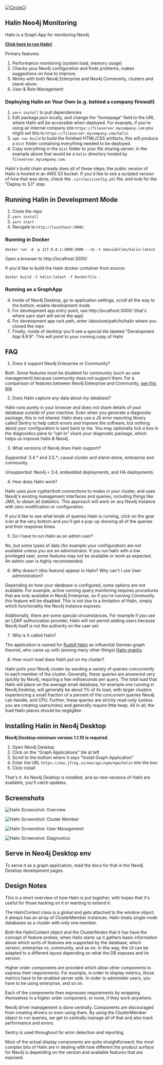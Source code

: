 [![CircleCI](https://circleci.com/gh/moxious/halin.svg?style=svg)](https://circleci.com/gh/moxious/halin)

## Halin Neo4j Monitoring

Halin is a Graph App for monitoring Neo4j. 

**[Click here to run Halin!](https://halin.graphapp.io/)**

Primary features:
1. Performance monitoring (system load, memory usage)
2. Checks your Neo4j configuration and finds problems, makes suggestions on how to improve.
3. Works with both Neo4j Enterprise and Neo4j Community, clusters and stand-alone.
4. User & Role Management

### Deploying Halin on Your Own (e.g. behind a company firewall)

1. `yarn install` to pull dependencies
2. Edit package.json locally, and change the "homepage" field to the URL where Halin
will be accessible when deployed.  For example, if you're using an internal company
site `https://fileserver.mycompany.com` you might set this to 
`https://fileserver.mycompany.com/halin`
3. `npm run build` to build the finished HTML/CSS artifacts; this will produce a `dist`
folder containing everything needed to be deployed.
4. Copy everything in the `dist` folder to your file sharing server; in the example above
that would be a `halin` directory hosted by `fileserver.mycompany.com`.

Halin's build chain already does all of these steps; the public version of Halin is hosted
in an AWS S3 bucket.  If you'd like to see a scripted version of how that was done, 
check the `.circleci/config.yml` file, and look for the "Deploy to S3" step.

## Running Halin in Development Mode

1. Clone the repo
2. `yarn install`
3. `yarn start`
4. Navigate to `http://localhost:3000/`

### Running in Docker

```
docker run -d -p 127.0.0.1:3000:3000 --rm -t mdavidallen/halin:latest 
```

Open a browser to http://localhost:3000/

If you'd like to build the Halin docker container from source:

```
docker build -t halin:latest -f Dockerfile .
```

### Running as a GraphApp

4. Inside of Neo4j Desktop, go to application settings, scroll all the way to the bottom, enable development mode
5. For development app entry point, use http://localhost:3000/ (that's where yarn start will serve the app)
6. For development app root path, enter /absolute/path/to/halin where you cloned the repo
7. Finally, inside of desktop you'll see a special tile labeled "Development App 9.9.9".  This will
point to your running copy of Halin

## FAQ

1. Does it support Neo4j Enterprise or Community?

Both.  Some features must be disabled for community (such as user management) because community does not support them.  For a comparison of features between Neo4j Enterprise and Community, [see this link](https://neo4j.com/subscriptions/#editions)

2. Does Halin capture any data about my database?

Halin runs purely in your browser and does not share details of your database outside of
your machine.  Even when you generate a diagnostic package, this is not shared.  Halin 
does use a JS error reporting library called Sentry to help catch errors and improve the
software, but nothing about your configuration is sent back to me.  You may optionally
tick a box in the diagnostics pane to "opt-in" share your diagnostic package, which helps
us improve Halin & Neo4j.

3. What versions of Neo4j does Halin support?

*Supported*:  3.4.* and 3.5.*; causal cluster and stand-alone, enterprise and community.

*Unsupported*: Neo4j < 3.4, embedded deployments, and HA deployments.

4. How does Halin work?

Halin uses pure cypher/bolt connections to nodes in your cluster, and uses Neo4j's existing
management interfaces and queries, including things like JMX, to obtain all statistics.  This approach will work on any Neo4j instance with zero modification or configuration.

If you'd like to see what kinds of queries Halin is running, click on the gear icon at
the very bottom and you'll get a pop-up showing all of the queries and their response
times.

5. Do I have to run Halin as an admin user?

No, but some types of data (for example your configuration) are not available unless you
are an administrator.  If you run halin with a low privileged user, some features may not
be available or work as expected.  An admin user is highly recommended.

6. Why doesn't (this feature) appear in Halin?  Why can't I use User administration?

Depending on how your database is configured, some options are not available.  For example,
active running query monitoring requires procedures that are only available in Neo4j
Enterprise, so if you're running Community this feature will be disabled.  This is not
due to a limitation of Halin, simply which functionality the Neo4j instance exposes.

Additionally, there are some special circumstances. For example if you use an LDAP
authorization provider, Halin will not permit adding users because Neo4j itself is not
the authority on the user set.

7. Why is it called Halin?

The application is named for [Rudolf Halin](https://en.wikipedia.org/wiki/Rudolf_Halin) an
influential German graph theorist, who came up with (among many other things) [Halin graphs](https://en.wikipedia.org/wiki/Halin_graph).

8. How much load does Halin put on my cluster?

Halin polls your Neo4j cluster by sending a variety of queries concurrently to each member of the
cluster.  Generally, these queries are answered very quickly by Neo4j, requiring a few milliseconds
per query.  The total load that Halin will place on the average small database, for example one
running in Neo4j Desktop, will generally be about 1% of its load, with larger clusters experiencing
a small fraction of a percent of the concurrent queries Neo4j can handle, and CPU.  Further, these
queries are strictly read-only (unless you are creating users/roles) and generally require little
heap.   All in all, the load Halin places should be negligible.

## Installing Halin in Neo4j Desktop

**Neo4j Desktop minimum version 1.1.10 is required.**

1. Open Neo4j Desktop
2. Click on the "Graph Applications" tile at left
3. Scroll to the bottom where it says "Install Graph Application"
4. Enter the URL `https://neo.jfrog.io/neo/api/npm/npm/halin` into the box
5. Click install

That's it.  As Neo4j Desktop is installed, and as new versions of Halin are available,
you'll catch updates.

## Screenshots

![Halin Screenshot: Overview](img/screenshots/halin-overview.png "Halin Screenshot")

![Halin Screenshot: Cluster Member](img/screenshots/halin-member.png "Halin Screenshot")

![Halin Screenshot: User Management](img/screenshots/halin-user-management.png "Halin Screenshot")

![Halin Screenshot: Diagnostics](img/screenshots/halin-diagnostics.png "Halin Screenshot")

## Serve in Neo4j Desktop env
To serve it as a graph application, read the docs for that in the Neo4j Desktop development pages.

## Design Notes

This is a short overview of how Halin is put together, with hopes that it's useful for those
hacking on it or wanting to extend it.

The HalinContext class is a global and gets attached to the window object.  It always has an
array of ClusterMember instances.  Halin treats single-node databases as a cluster with only one
member.

Both the HalinContext object and the ClusterNodes that it has have the concept of feature
probes; when Halin starts up it gathers basic information about which sorts of features are supported by the database, which version, enterprise vs. community, and so on.  In this way,
the UI can be adapted to a different layout depending on what the DB exposes and its version.

Higher order components are provided which allow other components to express their
requirements.  For example, in order to display metrics, those metrics have to be enabled server side.  In order to administer users, you have to be using enterprise, and so on.

Each of the components then expresses requirements by wrapping themselves in a higher order 
component, or none, if they work anywhere.

Neo4j driver management is done centrally.  Components are discouraged from creating drivers
or even using them. By using the ClusterMember object to run queries, we get to centrally manage
all of that and also track performance and errors.

Sentry is used throughout for error detection and reporting.

Most of the actual display components are quite straightforward; the most complex bits of Halin
are in dealing with how different the product surface for Neo4j is depending on the version
and available features that are exposed.

